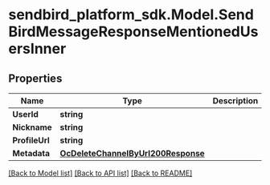 
# sendbird_platform_sdk.Model.SendBirdMessageResponseMentionedUsersInner

## Properties

Name | Type | Description | Notes
------------ | ------------- | ------------- | -------------
**UserId** | **string** |  | [optional] 
**Nickname** | **string** |  | [optional] 
**ProfileUrl** | **string** |  | [optional] 
**Metadata** | [**OcDeleteChannelByUrl200Response**](OcDeleteChannelByUrl200Response.md) |  | [optional] 

[[Back to Model list]](../README.md#documentation-for-models)
[[Back to API list]](../README.md#documentation-for-api-endpoints)
[[Back to README]](../README.md)

